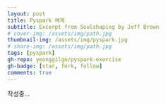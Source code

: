 ```yaml
---
layout: post
title: Pyspark 예제
subtitle: Excerpt from Soulshaping by Jeff Brown
# cover-img: /assets/img/path.jpg
thumbnail-img: /assets/img/pyspark.jpg
# share-img: /assets/img/path.jpg
tags: [pyspark]
gh-repo: yeonggilgo/pyspark-exercise
gh-badge: [star, fork, follow]
comments: true
---
```


작성중...